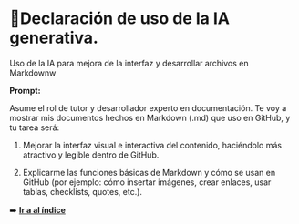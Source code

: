 # 🤖Declaración de uso de la IA generativa.
Uso de la IA para mejora de la interfaz y desarrollar archivos en Markdownw

**Prompt:**

Asume el rol de tutor y desarrollador experto en documentación.
Te voy a mostrar mis documentos hechos en Markdown (.md) que uso en GitHub, y tu tarea será:

1. Mejorar la interfaz visual e interactiva del contenido, haciéndolo más atractivo y legible dentro de GitHub.

2. Explicarme las funciones básicas de Markdown y cómo se usan en GitHub (por ejemplo: cómo insertar imágenes, crear enlaces, usar tablas, checklists, quotes, etc.).

➡️ [**Ir a al índice**](index.md)
